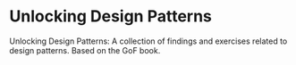 # Unlocking Design Patterns
Unlocking Design Patterns: A collection of findings and exercises related to design patterns. Based on the GoF book.
